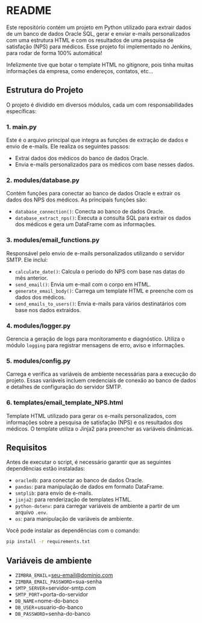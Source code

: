 # README

Este repositório contém um projeto em Python utilizado para extrair dados de um banco de dados Oracle SQL, gerar e enviar e-mails personalizados com uma estrutura HTML e com os resultados de uma pesquisa de satisfação (NPS) para médicos. Esse projeto foi implementado no Jenkins, para rodar de forma 100% automática!

Infelizmente tive que botar o template HTML no gitignore, pois tinha muitas informações da empresa, como endereços, contatos, etc...

## Estrutura do Projeto

O projeto é dividido em diversos módulos, cada um com responsabilidades específicas:

### 1. **main.py**
Este é o arquivo principal que integra as funções de extração de dados e envio de e-mails. Ele realiza os seguintes passos:
- Extrai dados dos médicos do banco de dados Oracle.
- Envia e-mails personalizados para os médicos com base nesses dados.

### 2. **modules/database.py**
Contém funções para conectar ao banco de dados Oracle e extrair os dados dos NPS dos médicos. As principais funções são:
- `database_connection()`: Conecta ao banco de dados Oracle.
- `database_extract_nps()`: Executa a consulta SQL para extrair os dados dos médicos e gera um DataFrame com as informações.

### 3. **modules/email_functions.py**
Responsável pelo envio de e-mails personalizados utilizando o servidor SMTP. Ele inclui:
- `calculate_date()`: Calcula o período do NPS com base nas datas do mês anterior.
- `send_email()`: Envia um e-mail com o corpo em HTML.
- `generate_email_body()`: Carrega um template HTML e preenche com os dados dos médicos.
- `send_emails_to_users()`: Envia e-mails para vários destinatários com base nos dados extraídos.

### 4. **modules/logger.py**
Gerencia a geração de logs para monitoramento e diagnóstico. Utiliza o módulo `logging` para registrar mensagens de erro, aviso e informações.

### 5. **modules/config.py**
Carrega e verifica as variáveis de ambiente necessárias para a execução do projeto. Essas variáveis incluem credenciais de conexão ao banco de dados e detalhes de configuração do servidor SMTP.

### 6. **templates/email_template_NPS.html**
Template HTML utilizado para gerar os e-mails personalizados, com informações sobre a pesquisa de satisfação (NPS) e os resultados dos médicos. O template utiliza o Jinja2 para preencher as variáveis dinâmicas.

## Requisitos

Antes de executar o script, é necessário garantir que as seguintes dependências estão instaladas:

- `oracledb`: para conectar ao banco de dados Oracle.
- `pandas`: para manipulação de dados em formato DataFrame.
- `smtplib`: para envio de e-mails.
- `jinja2`: para renderização de templates HTML.
- `python-dotenv`: para carregar variáveis de ambiente a partir de um arquivo `.env`.
- `os`: para manipulação de variáveis de ambiente.

Você pode instalar as dependências com o comando:

```bash
pip install -r requirements.txt
```

## Variáveis de ambiente
- `ZIMBRA_EMAIL`=seu-email@dominio.com
- `ZIMBRA_EMAIL_PASSWORD`=sua-senha
- `SMTP_SERVER`=servidor-smtp.com
- `SMTP_PORT`=porta-do-servidor
- `DB_NAME`=nome-do-banco
- `DB_USER`=usuario-do-banco
- `DB_PASSWORD`=senha-do-banco

